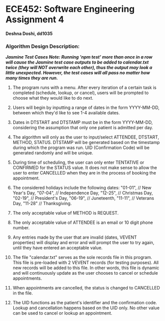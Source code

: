# ECE452: Software Engineering Assignment 4
#### Deshna Doshi, dd1035
### Algorithm Design Description: 

**_Jasmine Test Cases Note: Running 'npm test' more than once in a row will cause the Jasmine test case outputs to be added to calendar.txt twice (they will NOT overwrite each other), thus the output may look a little unexpected. However, the test cases will all pass no matter how many times they are run._**

1. The program runs with a menu. After every iteration of a certain task is completed (schedule, lookup, or cancel), users will be prompted to choose what they would like to do next. 

2. Users will begin by inputting a range of dates in the form YYYY-MM-DD, between which they'd like to see 1-4 available dates. 

2. Dates in DTSTART and DTSTAMP must be in the form YYYY-MM-DD, considering the assumption that only one patient is admitted per day. 

3. The algorithm will only as the user to input/select ATTENDEE, DTSTART, METHOD, STATUS. DTSTAMP will be generated based on the timestamp during which the program was run. UID (Confirmation Code) will be generated randomly and will be unique. 

4. During time of scheduling, the user can only enter TENTATIVE or CONFIRMED for the STATUS value. It does not make sense to allow the user to enter CANCELLED when they are in the process of booking the appointment. 

5. The considered holidays include the following dates: "01-01", // New Year's Day, "07-04", // Independence Day, "12-25",  // Christmas Day, "02-19", // President's Day, "06-19", // Juneteenth, "11-11", // Veterans Day, "11-28" // Thanksgiving. 

6. The only acceptable value of METHOD is REQUEST.

7. The only acceptable value of ATTENDEE is an email or 10 digit phone number. 

8. Any entries made by the user that are invalid (dates, VEVENT properties) will display and error and will prompt the user to try again, until they have entered an acceptable value. 

10. The file "calendar.txt" serves as the sole records file in this program. This file is pre-loaded with 2 VEVENT records (for testing purposes). All new records will be added to this file. In other words, this file is dynamic and will continuously update as the user chooses to cancel or schedule appointments. 

11. When appointments are cancelled, the status is changed to CANCELLED in the file. 

12. The UID functions as the patient's identifier and the confirmation code. Lookup and cancellation happens based on the UID only. No other value can be used to cancel or lookup an appointment. 



